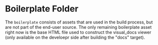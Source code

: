 # Boilerplate Folder

The `boilerplate` consists of assets that are used in the build process, but are
not part of the end-user source.  The only remaining boilerplate asset right now
is the base HTML file used to construct the visual_docs viewer (only available
on the develoepr side after building the "docs" target).

